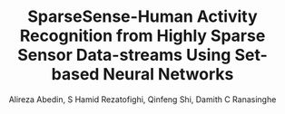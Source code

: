 ---
layout: pub
title: SparseSense-Human Activity Recognition from Highly Sparse Sensor Data-streams Using Set-based Neural Networks
author: Alireza Abedin, S Hamid Rezatofighi, Qinfeng Shi, Damith C Ranasinghe
year: 2019
paper_link: https://arxiv.org/pdf/1906.02399.pdf
publisher: International Joint Conference on Artificial Intelligence (IJCAI19)
comments: true
category: blog
---